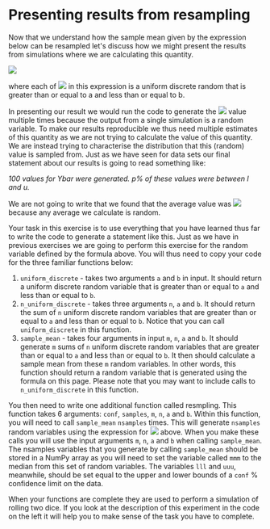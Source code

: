 # Presenting results from resampling

Now that we understand how the sample mean given by the expression below can be resampled let's discuss how we might present the results from simulations where we are calculating this quantity.

![](https://render.githubusercontent.com/render/math?math=\overline{Y}=\frac{1}{m}\sum_{i=1}^{m}\sum_{j=1}^{n}X_{ij})

where each of ![](https://render.githubusercontent.com/render/math?math=X_{ij}) in this expression is a uniform discrete random that is greater than or equal to a and less than or equal to b.

In presenting our result we would run the code to generate the ![](https://render.githubusercontent.com/render/math?math=\overline{Y}) value multiple times because the output from a single simulation is a random variable.  To make our results reproducible we thus need multiple estimates of this quantity as we are not trying to calculate the value of this quantity.   We are instead trying to characterise the distribution that this (random) value is sampled from.  Just as we have seen for data sets our final statement about our results is going to read something like:

_100 values for Ybar were generated.  p% of these values were between l and u._

We are not going to write that we found that the average value was ![](https://render.githubusercontent.com/render/math?math=\overline{Y}) because any average we calculate is random.

Your task in this exercise is to use everything that you have learned thus far to write the code to generate a statement like this.  Just as we have in previous exercises we are going to perform this exercise for the random variable defined by the formula above.  You will thus need to copy your code for the three familiar functions below:  

1. `uniform_discrete` - takes two arguments `a` and `b` in input.  It should return a uniform discrete random variable that is greater than or equal to `a` and less than or equal to `b`.
2. `n_uniform_discrete` - takes three arguments `n`, `a` and `b`.  It should return the sum of `n` uniform discrete random variables that are greater than or equal to `a` and less than or equal to `b`.  Notice that you can call `uniform_discrete` in this function.
3. `sample_mean` - takes four arguments in input `m`, `n`, `a` and `b`.  It should generate `m` sums of `n` uniform discrete random variables that are greater than or equal to `a` and less than or equal to `b`.  It then should calculate a sample mean from these `m` random variables.  In other words, this function should return a random variable that is generated using the formula on this page.  Please note that you may want to include calls to `n_uniform_discrete` in this function.

You then need to write one additional function called resmpling.  This function takes 6 arguments: `conf`, `samples`, `m`, `n`, `a` and `b`.  Within this function, you will need to call `sample_mean` `nsamples` times.  This will generate `nsamples` random variables using the expression for ![](https://render.githubusercontent.com/render/math?math=\overline{Y}) above.  When you make these calls you will use the input arguments `m`, `n`, `a` and `b` when calling `sample_mean`.  The nsamples variables that you generate by calling `sample_mean` should be stored in a NumPy array as you will need to set the variable called `mmm` to the median from this set of random variables.  The variables `lll` and `uuu`, meanwhile, should be set equal to the upper and lower bounds of a `conf` % confidence limit on the data.

When your functions are complete they are used to perform a simulation of rolling two dice.  If you look at the description of this experiment in the code on the left it will help you to make sense of the task you have to complete.  

